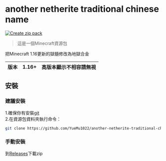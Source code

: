 # another netherite traditional chinese name

[![Create zip pack](https://github.com/YueMu1022/another-netherite-traditional-chinese-name/actions/workflows/createzip.yml/badge.svg)](https://github.com/YueMu1022/another-netherite-traditional-chinese-name/actions/workflows/createzip.yml)

> 這是一個Minecraft資源包

把Minecraft 1.16更新的獄髓修改為地獄合金

| 版本 | 1.16+ | 高版本顯示不相容請無視 |
| --- | --- | --- |

## 安裝

### 建議安裝
1.確保你有安裝[git](https://git-scm.com/)  
2.在資源包資料夾執行命令：
```bash
git clone https://github.com/YueMu1022/another-netherite-traditional-chinese-name
```

### 手動安裝
到[Releases](https://github.com/YueMu1022/another-netherite-traditional-chinese-name/releases)下載zip
